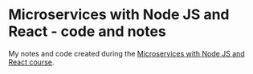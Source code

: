 # Microservices with Node JS and React - code and notes
My notes and code created during the [Microservices with Node JS and React course](https://www.udemy.com/course/microservices-with-node-js-and-react).
